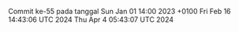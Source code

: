 Commit ke-55 pada tanggal Sun Jan 01 14:00 2023 +0100
Fri Feb 16 14:43:06 UTC 2024
Thu Apr  4 05:43:07 UTC 2024
